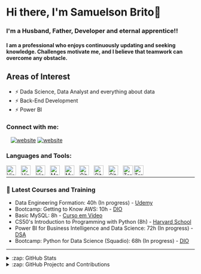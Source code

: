 # Hi there, I'm Samuelson Brito👋 


### I'm a Husband, Father, Developer and eternal apprentice!!
#### I am a professional who enjoys continuously updating and seeking knowledge. Challenges motivate me, and I believe that teamwork can overcome any obstacle.

## Areas of Interest
- ⚡ Dada Science, Data Analyst and everything about data
- ⚡ Back-End Development
- ⚡ Power BI

### Connect with me:

&nbsp;&nbsp;
[![website](./img/linkedin-light.svg)](https://linkedin.com/in/samuelson-brito-mesquita-da-gama-051416199/#gh-light-mode-only)
[![website](./img/linkedin-dark.svg)](https://linkedin.com/in/samuelson-brito-mesquita-da-gama-051416199/#gh-dark-mode-only)
&nbsp;&nbsp;

### Languages and Tools:

<img align="left" alt="Visual Studio Code" width="26px" src="https://cdn.jsdelivr.net/gh/devicons/devicon/icons/vscode/vscode-original.svg" style="padding-right:10px;" />

<img align="left" alt="Visual Studio Code" width="26px" src="https://cdn.jsdelivr.net/gh/devicons/devicon/icons/python/python-original.svg" style="padding-right:10px;" />

<img align="left" alt="Visual Studio Code" width="26px" src="https://cdn.jsdelivr.net/gh/devicons/devicon/icons/pandas/pandas-original.svg" style="padding-right:10px;" />

<img align="left" alt="MongoDB" width="26px" src="https://cdn.jsdelivr.net/gh/devicons/devicon/icons/mongodb/mongodb-original.svg" style="padding-right:10px;" />

<img align="left" alt="MySQL" width="26px" src="https://cdn.jsdelivr.net/gh/devicons/devicon/icons/mysql/mysql-original.svg" style="padding-right:10px;" />

<img align="left" alt="Git" width="26px" src="https://cdn.jsdelivr.net/gh/devicons/devicon/icons/git/git-original.svg" style="padding-right:10px;" />

<img align="left" alt="GitHub" width="26px" src="https://user-images.githubusercontent.com/3369400/139447912-e0f43f33-6d9f-45f8-be46-2df5bbc91289.png" style="padding-right:10px;" />

<img align="left" alt="GitHub" width="26px" src="https://user-images.githubusercontent.com/3369400/139448065-39a229ba-4b06-434b-bc67-616e2ed80c8f.png" style="padding-right:10px;" />

<img align="left" alt="Terminal" width="26px" src="./img/terminal-light.svg" />
<img align="left" alt="Terminal" width="26px" src="./img/terminal-dark.svg"/>
</br>

---

### 📕 Latest Courses and Training


- Data Engineering Formation: 40h (In progress) - [Udemy](https://www.udemy.com/course/engenheiro-de-dados/)
- Bootcamp: Getting to Know AWS: 10h - [DIO](https://www.dio.me/bootcamp/descubra-nuvem-aws-localizalabs-meu-futuro-e-tech)
- Basic MySQL: 8h - [Curso em Vídeo](https://www.youtube.com/watch?v=Ofktsne-utM&list=PLHz_AreHm4dkBs-795Dsgvau_ekxg8g1r)
- CS50's Introduction to Programming with Python (8h) - [Harvard School](https://www.youtube.com/watch?v=OvKCESUCWII&list=PLhQjrBD2T3817j24-GogXmWqO5Q5vYy0V)
- Power BI for Business Intelligence and Data Science: 72h (In progress) - [DSA](https://www.datascienceacademy.com.br/cursosgratuitos?msg=not-logged-in)
- Bootcamp: Python for Data Science (Squadio): 68h (In progress) - [DIO](https://web.dio.me/track/bootcamp-squadio)

---

<details>
  <summary>:zap: GitHub Stats</summary>

  <img align="left" alt="Samuelson GitHub Stats" src="https://github-readme-stats.vercel.app/api?username=samuelsonbmg&show_icons=true&hide_border=false&title_color=ff652f&icon_color=FFE400&bg_color=09131B&text_color=ffffff&border_color=0c1a25" />

</details>

<details>
  <summary>:zap: GitHub Projectc and Contributions</summary>
  
[![Repo Card](https://github-readme-stats.vercel.app/api/pin/?username=samuelsonbmg&repo=dio-lab-open-source&bg_color=000&border_color=30A3DC&show_icons=true&icon_color=30A3DC&title_color=E94D5F&text_color=FFF)](https://github.com/samuelsonbmg/dio-lab-open-source)
</details>

[linkedin]: https://linkedin.com/in/samuelson-brito-mesquita-da-gama-051416199/

